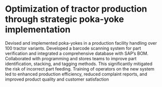 # Optimization of tractor production through strategic poka-yoke implementation
Devised and implemented poka-yokes in a production facility handling over 100 tractor variants. Developed a barcode scanning system for part verification and integrated a comprehensive database with SAP’s BOM. Collaborated with programming and stores teams to improve part identification, stacking, and tagging methods. This significantly mitigated the risk of incorrect part feeding. Training of operators on the new system led to enhanced production efficiency, reduced complaint reports, and improved product quality and customer satisfaction
